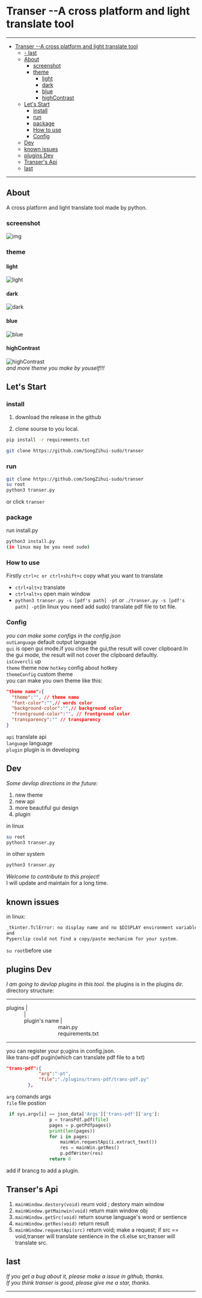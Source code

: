 # Transer --A cross platform and light translate tool

---
- [Transer --A cross platform and light translate tool](#transer---a-cross-platform-and-light-translate-tool)
  - [- last](#--last)
  - [About](#about)
    - [screenshot](#screenshot)
    - [theme](#theme)
      - [light](#light)
      - [dark](#dark)
      - [blue](#blue)
      - [highContrast](#highcontrast)
  - [Let's Start](#lets-start)
    - [install](#install)
    - [run](#run)
    - [package](#package)
    - [How to use](#how-to-use)
    - [Config](#config)
  - [Dev](#dev)
  - [known issues](#known-issues)
  - [plugins Dev](#plugins-dev)
  - [Transer's Api](#transers-api)
  - [last](#last)
---
## About
A cross platform and light translate tool made by python.    
### screenshot
![img](https://user-images.githubusercontent.com/77034643/168425961-92310029-6b9e-49e4-8b0e-240afe6bd3b3.png)  

### theme
#### light
![light](https://user-images.githubusercontent.com/77034643/168734327-0a2d068e-6259-412e-b28c-7b53eb5bc390.png)
#### dark
![dark](https://user-images.githubusercontent.com/77034643/168734707-25640a39-35e1-4578-8847-7f31f99dd483.png)
#### blue
![blue](https://user-images.githubusercontent.com/77034643/168734790-baddf274-adb1-49e7-9ca4-8c02c130d593.png)
#### highContrast
![highContrast](https://user-images.githubusercontent.com/77034643/168734880-a23bbaf0-7392-402b-9c63-d19c0c4c8b2e.png)  
*and more theme you make by youself!!!*  

## Let's Start
### install
1. download the release in the github

2. clone sourse to you local.
```bash
pip install -r requirements.txt
```
```bash
git clone https://github.com/SongZihui-sudo/transer
```
### run
```bash
git clone https://github.com/SongZihui-sudo/transer
su root  
python3 transer.py
```
or
click `transer`
### package
run install.py   
```bash
python3 install.py  
(in linux may be you need sudo)
```
### How to use  
Firstly `ctrl+c or ctrl+shift+c` copy what you want to translate
* `ctrl+alt+z` translate
* `ctrl+alt+s` open main window   
* `python3 transer.py -s [pdf's path] -pt` or `./transer.py -s [pdf's path] -pt`(in linux you need add sudo)  translate pdf file to txt file.  
### Config
*you can make some configs in the config.json*  
`outLanguage` default output language  
`gui` is open gui mode.if you close the gui,the result will cover clipboard.In the gui mode, the result will not cover the clipboard defaultly.  
`isCovercli`  up  
`theme` theme now 
`hotkey` config about hotkey  
`themeConfig` custom theme  
you can make you own theme like this:
```json
"theme name":{
  "theme":"", // theme name
  "font-color":"",// words color
  "background-color":"",// background color
  "frontground-color":"", // frontground color 
  "transparency":"" // transparency
}
```
`api` translate api  
`language` language  
`plugin` plugin is in developing  
## Dev
*Some devlop directions in the future:*  
1. new theme
2. new api
3. more beautiful gui design  
4. plugin    
   
in linux
```bash
su root
python3 transer.py
```
in other system
```bash
python3 transer.py
```
*Welcome to contribute to this project!*  
I will update and maintain for a long time.
## known issues
in linux:  
```txt
_tkinter.TclError: no display name and no $DISPLAY environment variable 
and
Pyperclip could not find a copy/paste mechanism for your system.
```
`su root`before use
## plugins Dev
*I am going to devlop plugins in this tool.*
the plugins is in the plugins dir.  
directory structure:  

---
plugins |  
&nbsp;&nbsp;&nbsp;&nbsp;&nbsp;&nbsp;&nbsp;&nbsp;&nbsp;&nbsp;&nbsp; |<br>
&nbsp;&nbsp;&nbsp;&nbsp;&nbsp;&nbsp;&nbsp;&nbsp;&nbsp;&nbsp;&nbsp; plugin's name |<br>
&nbsp;&nbsp;&nbsp;&nbsp;&nbsp;&nbsp;&nbsp;&nbsp;&nbsp;&nbsp;&nbsp;&nbsp;&nbsp;&nbsp;&nbsp;&nbsp;&nbsp;&nbsp;&nbsp;&nbsp;&nbsp;&nbsp;&nbsp;&nbsp;&nbsp;&nbsp;&nbsp;&nbsp;&nbsp;&nbsp;&nbsp;&nbsp;&nbsp;&nbsp;&nbsp;main.py<br>
&nbsp;&nbsp;&nbsp;&nbsp;&nbsp;&nbsp;&nbsp;&nbsp;&nbsp;&nbsp;&nbsp;&nbsp;&nbsp;&nbsp;&nbsp;&nbsp;&nbsp;&nbsp;&nbsp;&nbsp;&nbsp;&nbsp;&nbsp;&nbsp;&nbsp;&nbsp;&nbsp;&nbsp;&nbsp;&nbsp;&nbsp;&nbsp;&nbsp;&nbsp;&nbsp;requirements.txt

---
you can register your p;ugins in config.json.    
like trans-pdf pugin(which can translate pdf file to a txt)   
```json
"trans-pdf":{
            "arg":"-pt",
            "file":"./plugins/trans-pdf/trans-pdf.py"
        },
```
`arg` comands args  
`file` file postion
```py
 if sys.argv[i] == json_data['Args']['trans-pdf']['arg']:
                p = transPdf.pdf(file)
                pages = p.getPdfpages()
                print(len(pages))
                for i in pages:
                    mainWin.requestApi(i.extract_text())
                    res = mainWin.getRes()
                    p.pdfWriter(res)
                return 0
```
add if brancg to add a plugin.  
## Transer's Api
1. `mainWindow.destory(void)` reurn void ; destory main window
2. `mainWindow.getMainwin(void)` return main window obj  
3. `mainWindow.getSrc(void)` return sourse language's word or sentience
4. `mainWindow.getRes(void)` return result
5. `mainWindow.requestApi(src)` return void; make a request; if src == void,transer will translate sentience in the cli.else src,transer will translate src.  
## last
*If you get a bug about it, please make a issue in github, thanks.  
If you think transer is good, please give me a star, thanks.*
  
---
